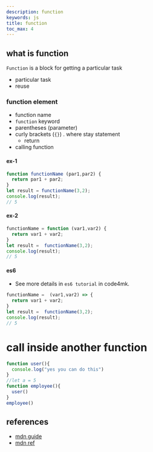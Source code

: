```yaml
---
description: function
keywords: js
title: function
toc_max: 4
---
```


## what is function

`Function` is a block for getting a particular task

* particular task
* reuse

### function element

* function name
* `function` keyword
* parentheses  (parameter)
* curly brackets (`{}`) . where stay statement
  * return
* calling function

#### ex-1
```js
function functionName (par1,par2) {
  return par1 + par2;
}
let result = functionName(3,2);
console.log(result);
// 5
```

#### ex-2

```js
functionName = function (var1,var2) {
  return var1 + var2;
}
let result =  functionName(3,2);
console.log(result);
// 5
```

#### es6

* See more details in `es6 tutorial` in code4mk.

```js
functionName =  (var1,var2) => {
  return var1 + var2;
}
let result =  functionName(3,2);
console.log(result);
// 5
```

# call inside another function

```js
function user(){
  console.log("yes you can do this")
}
//let a = 5
function employee(){
  user()
}
employee()
```

## references

* [mdn guide](https://developer.mozilla.org/en-US/docs/Web/JavaScript/Guide/Functions)
* [mdn ref](https://developer.mozilla.org/en-US/docs/Web/JavaScript/Reference/Global_Objects/Function)
